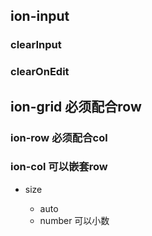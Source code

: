 ## ion-input

### clearInput

### clearOnEdit

## ion-grid 必须配合row

### ion-row 必须配合col

### ion-col 可以嵌套row

* size

  * auto
  * number 可以小数
